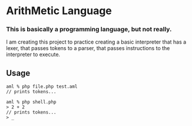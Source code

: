 # ArithMetic Language

### This is basically a programming language, but not really.

I am creating this project to practice creating a basic interpreter that has a lexer, that passes tokens to a parser,
that passes instructions to the interpreter to execute.

## Usage

```console
aml % php file.php test.aml
// prints tokens...
```

```console
aml % php shell.php
> 2 + 2
// prints tokens...
> _
```
